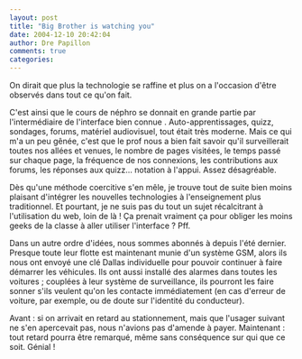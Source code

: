 ```yaml
---
layout: post
title: "Big Brother is watching you"
date: 2004-12-10 20:42:04
author: Dre Papillon
comments: true
categories: 
---
```



On dirait que plus la technologie se raffine et plus on a l'occasion d'être observés dans tout ce qu'on fait.

C'est ainsi que le cours de néphro se donnait en grande partie par l'intermédiaire de l'interface bien connue .  Auto-apprentissages, quizz, sondages, forums, matériel audiovisuel, tout était très moderne.  Mais ce qui m'a un peu gênée, c'est que le prof nous a bien fait savoir qu'il surveillerait toutes nos allées et venues, le nombre de pages visitées, le temps passé sur chaque page, la fréquence de nos connexions, les contributions aux forums, les réponses aux quizz... notation à l'appui.  Assez désagréable.

Dès qu'une méthode coercitive s'en mêle, je trouve tout de suite bien moins plaisant d'intégrer les nouvelles technologies à l'enseignement plus traditionnel.  Et pourtant, je ne suis pas du tout un sujet récalcitrant à l'utilisation du web, loin de là !  Ça prenait vraiment ça pour obliger les moins geeks de la classe à aller utiliser l'interface ?  Pff.

Dans un autre ordre d'idées, nous sommes abonnés à  depuis l'été dernier.  Presque toute leur flotte est maintenant munie d'un système GSM, alors ils nous ont envoyé une clé Dallas individuelle pour pouvoir continuer à faire démarrer les véhicules.  Ils ont aussi installé des alarmes dans toutes les voitures ; couplées à leur système de surveillance, ils pourront les faire sonner s'ils veulent qu'on les contacte immédiatement (en cas d'erreur de voiture, par exemple, ou de doute sur l'identité du conducteur).

Avant : si on arrivait en retard au stationnement, mais que l'usager suivant ne s'en apercevait pas, nous n'avions pas d'amende à payer.  Maintenant : tout retard pourra être remarqué, même sans conséquence sur qui que ce soit.  Génial !